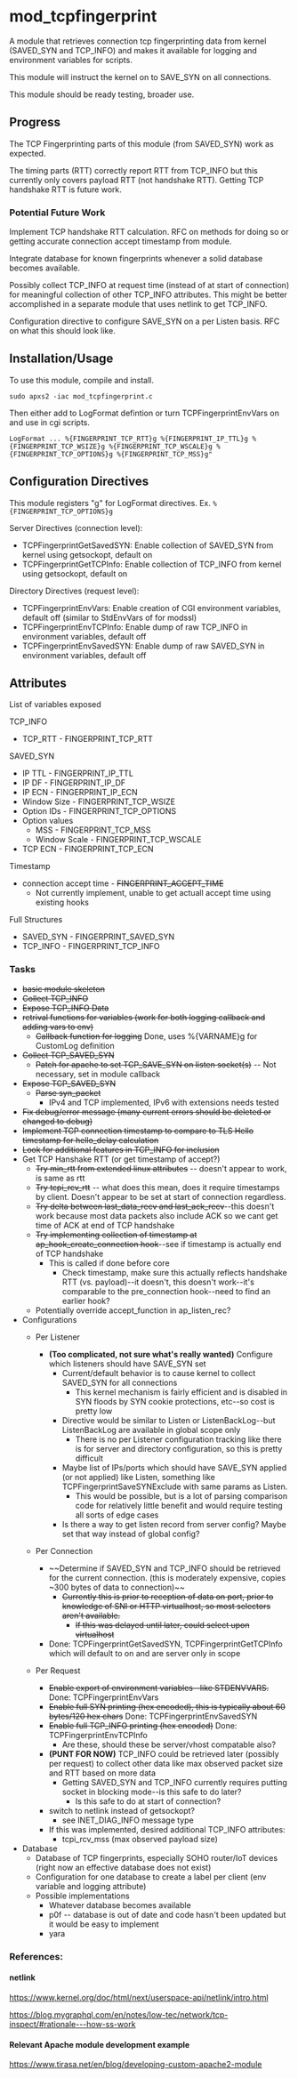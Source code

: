 # mod_tcpfingerprint

A module that retrieves connection tcp fingerprinting data from kernel (SAVED_SYN and TCP_INFO) and makes it available for logging and environment variables for scripts.

This module will instruct the kernel on to SAVE_SYN on all connections.

This module should be ready testing, broader use.

## Progress

The TCP Fingerprinting parts of this module (from SAVED_SYN) work as expected.

The timing parts (RTT) correctly report RTT from TCP_INFO but this currently only covers payload RTT (not handshake RTT). Getting TCP handshake RTT is future work.

### Potential Future Work

Implement TCP handshake RTT calculation. RFC on methods for doing so or getting accurate connection accept timestamp from module.

Integrate database for known fingerprints whenever a solid database becomes available.

Possibly collect TCP_INFO at request time (instead of at start of connection) for meaningful collection of other TCP_INFO attributes. This might be better accomplished in a separate module that uses netlink to get TCP_INFO.

Configuration directive to configure SAVE_SYN on a per Listen basis. RFC on what this should look like.

## Installation/Usage

To use this module, compile and install.

```
sudo apxs2 -iac mod_tcpfingerprint.c
```

Then either add to LogFormat defintion or turn TCPFingerprintEnvVars on and use in cgi scripts.

```
LogFormat ... %{FINGERPRINT_TCP_RTT}g %{FINGERPRINT_IP_TTL}g %{FINGERPRINT_TCP_WSIZE}g %{FINGERPRINT_TCP_WSCALE}g %{FINGERPRINT_TCP_OPTIONS}g %{FINGERPRINT_TCP_MSS}g"
```

## Configuration Directives

This module registers "g" for LogFormat directives. Ex. ```%{FINGERPRINT_TCP_OPTIONS}g```

Server Directives (connection level):
  - TCPFingerprintGetSavedSYN: Enable collection of SAVED_SYN from kernel using getsockopt, default on
  - TCPFingerprintGetTCPInfo: Enable collection of TCP_INFO from kernel using getsockopt, default on

Directory Directives (request level):

  - TCPFingerprintEnvVars: Enable creation of CGI environment variables, default off (similar to StdEnvVars of for modssl)
  - TCPFingerprintEnvTCPInfo: Enable dump of raw TCP_INFO in environment variables, default off
  - TCPFingerprintEnvSavedSYN: Enable dump of raw SAVED_SYN in environment variables, default off

## Attributes

List of variables exposed

TCP_INFO
 - TCP_RTT - FINGERPRINT_TCP_RTT

SAVED_SYN
 - IP TTL - FINGERPRINT_IP_TTL
 - IP DF - FINGERPRINT_IP_DF
 - IP ECN - FINGERPRINT_IP_ECN
 - Window Size - FINGERPRINT_TCP_WSIZE
 - Option IDs - FINGERPRINT_TCP_OPTIONS
 - Option values
   - MSS - FINGERPRINT_TCP_MSS
   - Window Scale - FINGERPRINT_TCP_WSCALE
 - TCP ECN - FINGERPRINT_TCP_ECN

Timestamp
 - connection accept time - ~~FINGERPRINT_ACCEPT_TIME~~
   - Not currently implement, unable to get actuall accept time using existing hooks

Full Structures
 - SAVED_SYN - FINGERPRINT_SAVED_SYN
 - TCP_INFO - FINGERPRINT_TCP_INFO

### Tasks

 - ~~basic module skeleton~~
 - ~~Collect TCP_INFO~~
 - ~~Expose TCP_INFO Data~~
 - ~~retrival functions for variables (work for both logging callback and adding vars to env)~~
   - ~~Callback function for logging~~ Done, uses %{VARNAME}g for CustomLog definition
 - ~~Collect TCP_SAVED_SYN~~
   - ~~Patch for apache to set TCP_SAVE_SYN on listen socket(s)~~ -- Not necessary, set in module callback
 - ~~Expose TCP_SAVED_SYN~~
   - ~~Parse syn_packet~~
     - IPv4 and TCP implemented, IPv6 with extensions needs tested
 - ~~Fix debug/error message (many current errors should be deleted or changed to debug)~~
 - ~~Implement TCP connection timestamp to compare to TLS Hello timestamp for hello_delay calculation~~
 - ~~Look for additional features in TCP_INFO for inclusion~~
 - Get TCP Hanshake RTT (or get timestamp of accept?)
   - ~~Try min_rtt from extended linux attributes~~ -- doesn't appear to work, is same as rtt
   - ~~Try tcpi_rcv_rtt~~ -- what does this mean, does it require timestamps by client. Doesn't appear to be set at start of connection regardless.
   - ~~Try delta between last_data_recv and last_ack_recv~~--this doesn't work because most data packets also include ACK so we cant get time of ACK at end of TCP handshake
   - ~~Try implementing collection of timestamp at ap_hook_create_connection hook~~--see if timestamp is actually end of TCP handshake
     - This is called if done before core
       - Check timestamp, make sure this actually reflects handshake RTT (vs. payload)--it doesn't, this doesn't work--it's comparable to the pre_connection hook--need to find an earlier hook?
   - Potentially override accept_function in ap_listen_rec?
 - Configurations
   - Per Listener
     - **(Too complicated, not sure what's really wanted)** Configure which listeners should have SAVE_SYN set
       - Current/default behavior is to cause kernel to collect SAVED_SYN for all connections
         - This kernel mechanism is fairly efficient and is disabled in SYN floods by SYN cookie protections, etc--so cost is pretty low
       - Directive would be similar to Listen or ListenBackLog--but ListenBackLog are available in global scope only
         - There is no per Listener configuration tracking like there is for server and directory configuration, so this is pretty difficult
       - Maybe list of IPs/ports which should have SAVE_SYN applied (or not applied) like Listen, something like TCPFingerprintSaveSYNExclude with same params as Listen.
         - This would be possible, but is a lot of parsing comparison code for relatively little benefit and would require testing all sorts of edge cases
       - Is there a way to get listen record from server config? Maybe set that way instead of global config?
       
   - Per Connection
     - ~~Determine if SAVED_SYN and TCP_INFO should be retrieved for the current connection. (this is moderately expensive, copies ~300 bytes of data to connection)~~
       - ~~Currently this is prior to reception of data on port, prior to knowledge of SNI or HTTP virtualhost, so most selectors aren't available.~~
         - ~~If this was delayed until later, could select upon virtualhost~~
     - Done: TCPFingerprintGetSavedSYN, TCPFingerprintGetTCPInfo which will default to on and are server only in scope
   - Per Request
     - ~~Enable export of environment variables--like STDENVVARS.~~   Done: TCPFingerprintEnvVars
     - ~~Enable full SYN printing (hex encoded), this is typically about 60 bytes/120 hex chars~~ Done: TCPFingerprintEnvSavedSYN
     - ~~Enable full TCP_INFO printing (hex encoded)~~ Done: TCPFingerprintEnvTCPInfo
       - Are these, should these be server/vhost compatable also?
      - **(PUNT FOR NOW)** TCP_INFO could be retrieved later (possibly per request) to collect other data like max observed packet size and RTT based on more data
         - Getting SAVED_SYN and TCP_INFO currently requires putting socket in blocking mode--is this safe to do later?
           - Is this safe to do at start of connection?
      - switch to netlink instead of getsockopt?
        - see INET_DIAG_INFO message type
      - If this was implemented, desired additional TCP_INFO attributes:
        - tcpi_rcv_mss (max observed payload size)
 - Database
   - Database of TCP fingerprints, especially SOHO router/IoT devices (right now an effective database does not exist)
   - Configuration for one database to create a label per client (env variable and logging attribute)
   - Possible implementations
     - Whatever database becomes available
     - p0f -- database is out of date and code hasn't been updated but it would be easy to implement
     - yara

### References:

#### netlink

https://www.kernel.org/doc/html/next/userspace-api/netlink/intro.html

https://blog.mygraphql.com/en/notes/low-tec/network/tcp-inspect/#rationale---how-ss-work

#### Relevant Apache module development example

https://www.tirasa.net/en/blog/developing-custom-apache2-module

